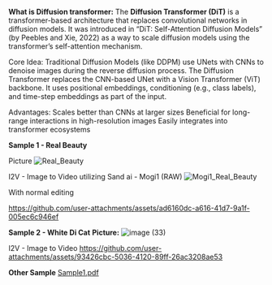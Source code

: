 **What is Diffusion transformer:** 
The **Diffusion Transformer (DiT)** is a transformer-based architecture that replaces convolutional networks in diffusion models. It was introduced in “DiT: Self-Attention Diffusion
Models” (by Peebles and Xie, 2022) as a way to scale diffusion models using the transformer’s self-attention mechanism.

Core Idea:
Traditional Diffusion Models (like DDPM) use UNets with CNNs to denoise images during the reverse diffusion process.
The Diffusion Transformer replaces the CNN-based UNet with a Vision Transformer (ViT) backbone.
It uses positional embeddings, conditioning (e.g., class labels), and time-step embeddings as part of the input.

Advantages:
Scales better than CNNs at larger sizes
Beneficial for long-range interactions in high-resolution images
Easily integrates into transformer ecosystems


**Sample 1 - Real Beauty**

Picture
![Real_Beauty](https://github.com/user-attachments/assets/ea13d6d8-d953-4848-bf08-6269c946b28b)

I2V - Image to Video utilizing Sand ai - Mogi1 (RAW)
![Mogi1_Real_Beauty](https://github.com/user-attachments/assets/2d30e6c5-7452-41c1-86f2-8d4258742de1)


With normal editing 


https://github.com/user-attachments/assets/ad6160dc-a616-41d7-9a1f-005ec6c946ef

**Sample 2 - White Di Cat**
**Picture:** 
![image (33)](https://github.com/user-attachments/assets/e26f05e2-273d-4fac-b514-95abbcf39c5b)

I2V - Image to Video
https://github.com/user-attachments/assets/93426cbc-5036-4120-89ff-26ac3208ae53

**Other Sample**
[Sample1.pdf](https://github.com/user-attachments/files/19902270/Sample1.pdf)
